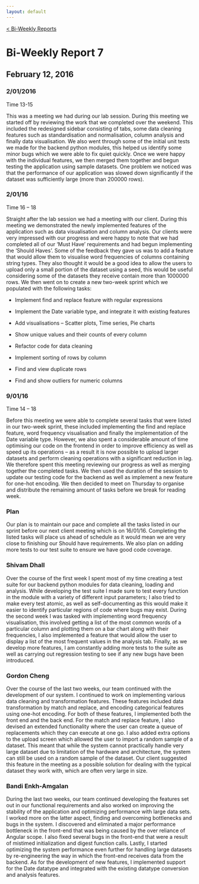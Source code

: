 ```yaml
---
layout: default
---
```


<a class="btn" href="{{site.baseurl}}/biweekly.html">&lt; Bi-Weekly Reports</a>

# Bi-Weekly Report 7

## February 12, 2016

### 2/01/2016 

Time 13-15 

This was a meeting we had during our lab session. During this meeting we started off by reviewing the work that we completed over the weekend. This included the redesigned sidebar consisting of tabs, some data cleaning features such as standardisation and normalisation, column analysis and finally data visualisation. We also went through some of the initial unit tests we made for the backend python modules, this helped us identify some minor bugs which we were able to fix quiet quickly. Once we were happy with the individual features, we then merged them together and begun testing the application using sample datasets. One problem we noticed was that the performance of our application was slowed down significantly if the dataset was sufficiently large (more than 200000 rows).

### 2/01/16 

Time 16 – 18 

Straight after the lab session we had a meeting with our client. During this meeting we demonstrated the newly implemented features of the application such as data visualisation and column analysis. Our clients were very impressed with our progress and were happy to note that we had completed all of our ‘Must Have’ requirements and had begun implementing the ‘Should Haves’. Some of the feedback they gave us was to add a feature that would allow them to visualise word frequencies of columns containing string types. They also thought it would be a good idea to allow the users to upload only a small portion of the dataset using a seed, this would be useful considering some of the datasets they receive contain more than 1000000 rows. We then went on to create a new two-week sprint which we populated with the following tasks: 

- Implement find and replace feature with regular expressions

- Implement the Date variable type, and integrate it with existing features

- Add visualisations – Scatter plots, Time series, Pie charts

- Show unique values and their counts of every column

- Refactor code for data cleaning

- Implement sorting of rows by column

- Find and view duplicate rows

- Find and show outliers for numeric columns

### 9/01/16 

Time 14 – 18 

Before this meeting we were able to complete several tasks that were listed in our two-week sprint, these included implementing the find and replace feature, word frequency visualisation and finally the implementation of the Date variable type. However, we also spent a considerable amount of time optimising our code on the frontend in order to improve efficiency as well as speed up its operations – as a result it is now possible to upload larger datasets and perform cleaning operations with a significant reduction in lag. We therefore spent this meeting reviewing our progress as well as merging together the completed tasks. We then used the duration of the session to update our testing code for the backend as well as implement a new feature for one-hot encoding. We then decided to meet on Thursday to organise and distribute the remaining amount of tasks before we break for reading week.

### Plan 

Our plan is to maintain our pace and complete all the tasks listed in our sprint before our next client meeting which is on 16/01/16. Completing the listed tasks will place us ahead of schedule as it would mean we are very close to finishing our Should have requirements. We also plan on adding more tests to our test suite to ensure we have good code coverage.

### Shivam Dhall 

Over the course of the first week I spent most of my time creating a test suite for our backend python modules for data cleaning, loading and analysis. While developing the test suite I made sure to test every function in the module with a variety of different input parameters; I also tried to make every test atomic, as well as self-documenting as this would make it easier to identify particular regions of code where bugs may exist. During the second week I was tasked with implementing word frequency visualisation, this involved getting a list of the most common words of a particular column and plotting them on a bar chart along with their frequencies, I also implemented a feature that would allow the user to display a list of the most frequent values in the analysis tab. Finally, as we develop more features, I am constantly adding more tests to the suite as well as carrying out regression testing to see if any new bugs have been introduced.

### Gordon Cheng

Over the course of the last two weeks, our team continued with the development of our system. I continued to work on implementing various data cleaning and transformation features. These features included data transformation by match and replace, and encoding categorical features using one-hot encoding. For both of these features, I implemented both the front end and the back end. For the match and replace feature, I also devised an extended functionality where the user can create a queue of replacements which they can execute at one go. I also added extra options to the upload screen which allowed the user to import a random sample of a dataset. This meant that while the system cannot practically handle very large dataset due to limitation of the hardware and architecture, the system can still be used on a random sample of the dataset. Our client suggested this feature in the meeting as a possible solution for dealing with the typical dataset they work with, which are often very large in size.

### Bandi Enkh-Amgalan 

During the last two weeks, our team continued developing the features set out in our functional requirements and also worked on improving the stability of the application and optimizing performance with large data sets. I worked more on the latter aspect, finding and overcoming bottlenecks and bugs in the system. I discovered and eliminated a major performance bottleneck in the front-end that was being caused by the over reliance of Angular scope. I also fixed several bugs in the front-end that were a result of mistimed initialization and digest function calls. Lastly, I started optimizing the system performance even further for handling large datasets by re-engineering the way in which the front-end receives data from the backend. As for the development of new features, I implemented support for the Date datatype and integrated with the existing datatype conversion and analysis features.